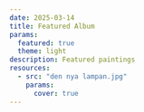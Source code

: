 ```yaml
---
date: 2025-03-14
title: Featured Album
params:
  featured: true
  theme: light
description: Featured paintings
resources:
  - src: "den nya lampan.jpg"
    params:
      cover: true
---
```

